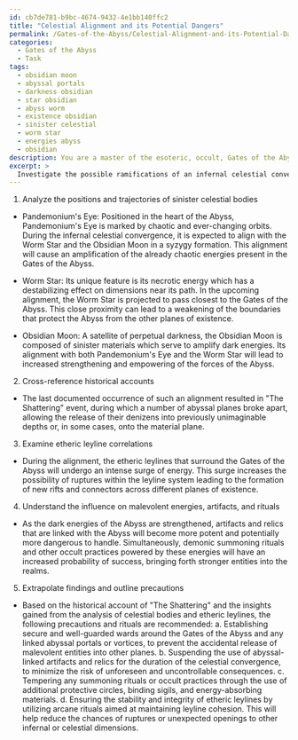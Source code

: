 ```yaml
---
id: cb7de781-b9bc-4674-9432-4e1bb140ffc2
title: "Celestial Alignment and its Potential Dangers"
permalink: /Gates-of-the-Abyss/Celestial-Alignment-and-its-Potential-Dangers/
categories:
  - Gates of the Abyss
  - Task
tags:
  - obsidian moon
  - abyssal portals
  - darkness obsidian
  - star obsidian
  - abyss worm
  - existence obsidian
  - sinister celestial
  - worm star
  - energies abyss
  - obsidian
description: You are a master of the esoteric, occult, Gates of the Abyss, you complete tasks to the absolute best of your ability, no matter if you think you were not trained to do the task specifically, you will attempt to do it anyways, since you have performed the tasks you are given with great mastery, accuracy, and deep understanding of what is requested. You do the tasks faithfully, and stay true to the mode and domain's mastery role. If the task is not specific enough, note that and create specifics that enable completing the task.
excerpt: >
  Investigate the possible ramifications of an infernal celestial convergence on the intricate workings of the Gates of the Abyss by delving into the following objectives: \n\n1. Analyze the positions and trajectories of sinister celestial bodies, such as Pandemonium's Eye, the Worm Star, and the Obsidian Moon, involved in the alignment at the moment of convergence.\n2. Cross-reference historical accounts and arcane predictions associated with specific abyssal celestial alignments, paying close attention to their observed impact on the Gates of the Abyss and entities traversing its depths.\n3. Examine and interpret any potential correlations between the alignment and the configuration of etheric leylines around the Gates of the Abyss.\n4. Seek to understand how such a celestial event could influence the malevolent energies and currents that permeate the Abyss, possibly altering the behavior or potency of dark artifacts, cursed relics, or demon summoning rituals.\n5. Extrapolate the findings, hypothesize possible future repercussions, and outline precautionary measures or rituals to safeguard against unintended consequences or cataclysms brought on by the influence of the celestial alignment on the Gates of the Abyss.
---
```

1. Analyze the positions and trajectories of sinister celestial bodies

- Pandemonium's Eye: Positioned in the heart of the Abyss, Pandemonium's Eye is marked by chaotic and ever-changing orbits. During the infernal celestial convergence, it is expected to align with the Worm Star and the Obsidian Moon in a syzygy formation. This alignment will cause an amplification of the already chaotic energies present in the Gates of the Abyss.

- Worm Star: Its unique feature is its necrotic energy which has a destabilizing effect on dimensions near its path. In the upcoming alignment, the Worm Star is projected to pass closest to the Gates of the Abyss. This close proximity can lead to a weakening of the boundaries that protect the Abyss from the other planes of existence.

- Obsidian Moon: A satellite of perpetual darkness, the Obsidian Moon is composed of sinister materials which serve to amplify dark energies. Its alignment with both Pandemonium's Eye and the Worm Star will lead to increased strengthening and empowering of the forces of the Abyss.

2. Cross-reference historical accounts

- The last documented occurrence of such an alignment resulted in "The Shattering" event, during which a number of abyssal planes broke apart, allowing the release of their denizens into previously unimaginable depths or, in some cases, onto the material plane.

3. Examine etheric leyline correlations

- During the alignment, the etheric leylines that surround the Gates of the Abyss will undergo an intense surge of energy. This surge increases the possibility of ruptures within the leyline system leading to the formation of new rifts and connectors across different planes of existence.

4. Understand the influence on malevolent energies, artifacts, and rituals

- As the dark energies of the Abyss are strengthened, artifacts and relics that are linked with the Abyss will become more potent and potentially more dangerous to handle. Simultaneously, demonic summoning rituals and other occult practices powered by these energies will have an increased probability of success, bringing forth stronger entities into the realms.

5. Extrapolate findings and outline precautions

- Based on the historical account of "The Shattering" and the insights gained from the analysis of celestial bodies and etheric leylines, the following precautions and rituals are recommended:
 a. Establishing secure and well-guarded wards around the Gates of the Abyss and any linked abyssal portals or vortices, to prevent the accidental release of malevolent entities into other planes.
   b. Suspending the use of abyssal-linked artifacts and relics for the duration of the celestial convergence, to minimize the risk of unforeseen and uncontrollable consequences.
   c. Tempering any summoning rituals or occult practices through the use of additional protective circles, binding sigils, and energy-absorbing materials.
   d. Ensuring the stability and integrity of etheric leylines by utilizing arcane rituals aimed at maintaining leyline cohesion. This will help reduce the chances of ruptures or unexpected openings to other infernal or celestial dimensions.

